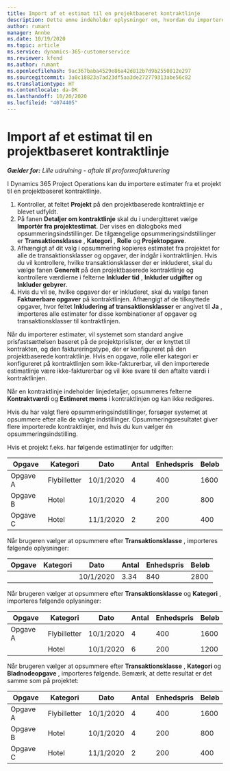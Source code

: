 ```yaml
---
title: Import af et estimat til en projektbaseret kontraktlinje
description: Dette emne indeholder oplysninger om, hvordan du importerer økonomiske estimater fra et projekt til en kontraktlinje.
author: rumant
manager: Annbe
ms.date: 10/19/2020
ms.topic: article
ms.service: dynamics-365-customerservice
ms.reviewer: kfend
ms.author: rumant
ms.openlocfilehash: 9ac367baba4529e86a42d812b7d9b2550812e297
ms.sourcegitcommit: 3a0c18823a7ad23df5aa3de272779313abe56c82
ms.translationtype: HT
ms.contentlocale: da-DK
ms.lasthandoff: 10/20/2020
ms.locfileid: "4074405"
---
```

# <a name="importing-an-estimate-to-a-project-based-contract-line"></a>Import af et estimat til en projektbaseret kontraktlinje

_**Gælder for:** Lille udrulning - aftale til proformafakturering_

I Dynamics 365 Project Operations kan du importere estimater fra et projekt til en projektbaseret kontraktlinje.

1. Kontroller, at feltet **Projekt** på den projektbaserede kontraktlinje er blevet udfyldt.
2. På fanen **Detaljer om kontraktlinje** skal du i undergitteret vælge **Importér fra projektestimat**. Der vises en dialogboks med opsummeringsindstillinger. De tilgængelige opsummeringsindstillinger er **Transaktionsklasse** , **Kategori** , **Rolle** og **Projektopgave**.
3. Afhængigt af dit valg i opsummering kopieres estimatet fra projektet for alle de transaktionsklasser og opgaver, der indgår i kontraktlinjen. Hvis du vil kontrollere, hvilke transaktionsklasser der er inkluderet, skal du vælge fanen **Generelt** på den projektbaserede kontraktlinje og kontrollere værdierne i felterne **Inkluder tid** , **Inkluder udgifter** og **Inkluder gebyrer**. 
4. Hvis du vil se, hvilke opgaver der er inkluderet, skal du vælge fanen **Fakturerbare opgaver** på kontraktlinjen. Afhængigt af de tilknyttede opgaver, hvor feltet **Inkludering af transaktionsklasser** er angivet til **Ja** , importeres alle estimater for disse kombinationer af opgaver og transaktionsklasser til kontraktlinjen.

Når du importerer estimater, vil systemet som standard angive prisfastsættelsen baseret på de projektprislister, der er knyttet til kontrakten, og den faktureringstype, der er konfigureret på den projektbaserede kontraktlinje. Hvis en opgave, rolle eller kategori er konfigureret på kontraktlinjen som ikke-fakturerbar, vil den importerede estimatlinje være ikke-fakturerbar og vil ikke svare til den aftalte værdi i kontraktlinjen.

Når en kontraktlinje indeholder linjedetaljer, opsummeres felterne **Kontraktværdi** og **Estimeret moms** i kontraktlinjen og kan ikke redigeres.

Hvis du har valgt flere opsummeringsindstillinger, forsøger systemet at opsummere efter alle de valgte indstillinger. Opsummeringsresultatet giver flere importerede kontraktlinjer, end hvis du kun vælger én opsummeringsindstilling.

Hvis et projekt f.eks. har følgende estimatlinjer for udgifter:

| Opgave | Kategori | Dato | Antal | Enhedspris | Beløb |
| --- | --- | --- | --- | --- | --- |
| Opgave A | Flybilletter | 10/1/2020 | 4 | 400 | 1600 |
| Opgave B | Hotel | 10/1/2020 | 4 | 200 | 800 |
| Opgave C | Hotel | 11/1/2020 | 2 | 200 | 400 |

Når brugeren vælger at opsummere efter **Transaktionsklasse** , importeres følgende oplysninger:

| Opgave | Kategori | Dato | Antal | Enhedspris | Beløb |
| --- | --- | --- | --- | --- | --- |
| &nbsp; | &nbsp; | 10/1/2020 | 3.34 | 840 | 2800 |

Når brugeren vælger at opsummere efter **Transaktionsklasse** og **Kategori** , importeres følgende oplysninger:

| Opgave | Kategori | Dato | Antal | Enhedspris | Beløb |
| --- | --- | --- | --- | --- | --- |
| Opgave A | Flybilletter | 10/1/2020 | 4 | 400 | 1600 |
| &nbsp;| Hotel | 10/1/2020 | 6 | 200 | 1200 |

Når brugeren vælger at opsummere efter **Transaktionsklasse** , **Kategori** og **Bladnodeopgave** , importeres følgende. Bemærk, at dette resultat er det samme som på projektet:

| Opgave | Kategori | Dato | Antal | Enhedspris | Beløb |
| --- | --- | --- | --- | --- | --- |
| Opgave A | Flybilletter | 10/1/2020 | 4 | 400 | 1600 |
| Opgave B | Hotel | 10/1/2020 | 4 | 200 | 800 |
| Opgave C | Hotel | 11/1/2020 | 2 | 200 | 400 |
